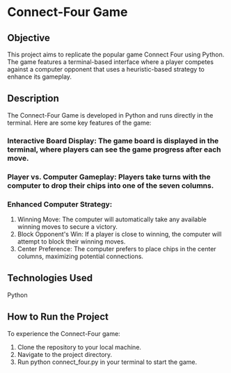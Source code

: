 # Connect-Four Game

## Objective
This project aims to replicate the popular game Connect Four using Python. The game features a terminal-based interface where a player competes against a computer opponent that uses a heuristic-based strategy to enhance its gameplay.

## Description
The Connect-Four Game is developed in Python and runs directly in the terminal. Here are some key features of the game:

### Interactive Board Display: The game board is displayed in the terminal, where players can see the game progress after each move.
### Player vs. Computer Gameplay: Players take turns with the computer to drop their chips into one of the seven columns.
### Enhanced Computer Strategy:
1. Winning Move: The computer will automatically take any available winning moves to secure a victory.
2. Block Opponent's Win: If a player is close to winning, the computer will attempt to block their winning moves.
3. Center Preference: The computer prefers to place chips in the center columns, maximizing potential connections.

## Technologies Used
Python

## How to Run the Project
To experience the Connect-Four game:

1. Clone the repository to your local machine.
2. Navigate to the project directory.
3. Run python connect_four.py in your terminal to start the game.
